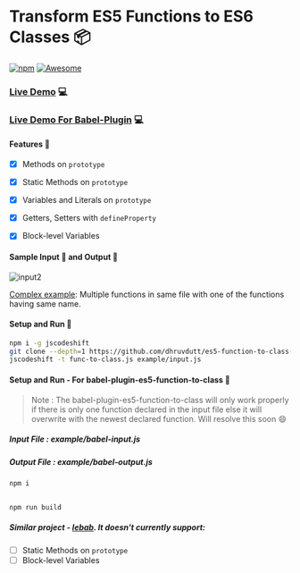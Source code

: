 # Transform ES5 Functions to ES6 Classes :package:

[![npm](https://img.shields.io/npm/v/func-to-classes.svg)](https://www.npmjs.com/package/func-to-classes)
[![Awesome](https://cdn.rawgit.com/sindresorhus/awesome/d7305f38d29fed78fa85652e3a63e154dd8e8829/media/badge.svg)](https://github.com/sejoker/awesome-jscodeshift#codemods)

### [Live Demo](https://astexplorer.net/#/gist/855cc00b6ebfe60f53b2c0543482ee92/) 💻
### [Live Demo For Babel-Plugin](https://astexplorer.net/#/gist/bcd1d38ee27499e69cff92b8b0801c38/latest) 💻





#### Features :100:
- [x] Methods on `prototype`
- [x] Static Methods on `prototype`
- [x] Variables and Literals on `prototype`
- [x] Getters, Setters with `defineProperty`
- [x] Block-level Variables




#### Sample Input 🛴 and Output :rocket:
![input2](https://user-images.githubusercontent.com/5961873/38467870-ae616014-3b5b-11e8-8b92-87bdde827546.png)

[Complex example](https://astexplorer.net/#/gist/541ba10e75228eeb83ccf95589b0bd76): Multiple functions in same file with one of the functions having same name.

#### Setup and Run :runner:

```bash
npm i -g jscodeshift
git clone --depth=1 https://github.com/dhruvdutt/es5-function-to-class-codemod codemod && cd codemod
jscodeshift -t func-to-class.js example/input.js
```


#### Setup and Run - For babel-plugin-es5-function-to-class  :runner:

 > Note : The babel-plugin-es5-function-to-class will only work properly if there is only one function declared in the input file else it will overwrite with the newest declared function. Will resolve this soon  :smile:



##### Input File : example/babel-input.js
##### Output File : example/babel-output.js

```bash
npm i


npm run build
```




##### Similar project - [lebab](https://uniibu.github.io/lebab-ce/). It doesn't currently support:
  - [ ] Static Methods on `prototype`
  - [ ] Block-level Variables
